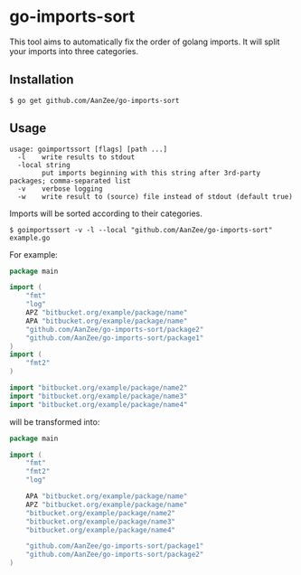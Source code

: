 # go-imports-sort
This tool aims to automatically fix the order of golang imports. It will split your imports into three categories.

## Installation
```
$ go get github.com/AanZee/go-imports-sort
```

## Usage
```
usage: goimportssort [flags] [path ...]
  -l    write results to stdout
  -local string
        put imports beginning with this string after 3rd-party packages; comma-separated list
  -v    verbose logging
  -w    write result to (source) file instead of stdout (default true)
```
Imports will be sorted according to their categories.
```
$ goimportssort -v -l --local "github.com/AanZee/go-imports-sort" example.go
```

For example:
```go
package main

import (
	"fmt"
	"log"
	APZ "bitbucket.org/example/package/name"
	APA "bitbucket.org/example/package/name"
	"github.com/AanZee/go-imports-sort/package2"
	"github.com/AanZee/go-imports-sort/package1"
)
import (
	"fmt2"
)

import "bitbucket.org/example/package/name2"
import "bitbucket.org/example/package/name3"
import "bitbucket.org/example/package/name4"
```

will be transformed into:

```go
package main

import (
    "fmt"
    "fmt2"
    "log"

    APA "bitbucket.org/example/package/name"
    APZ "bitbucket.org/example/package/name"
    "bitbucket.org/example/package/name2"
    "bitbucket.org/example/package/name3"
    "bitbucket.org/example/package/name4"

    "github.com/AanZee/go-imports-sort/package1"
    "github.com/AanZee/go-imports-sort/package2"
)
```